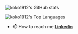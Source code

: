 


![koko1912's GitHub stats](https://github-readme-stats.vercel.app/api?username=koko1912&show_icons=true&theme=maroongold)

![koko1912's Top Languages](https://github-readme-stats.vercel.app/api/top-langs/?username=koko1912&theme=maroongold)
- 📫 How to reach me [**Linkedin**](https://www.linkedin.com/in/nikola-madzharov-106b90236/)
